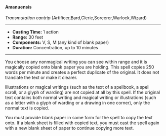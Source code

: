 #### Amanuensis
*Transmutation cantrip* (Artificer,Bard,Cleric,Sorcerer,Warlock,Wizard)
___
- **Casting Time:** 1 action
- **Range:** 30 feet
- **Components:** V, S, M (any kind of blank paper)
- **Duration:** Concentration, up to 10 minutes
---
You choose any nonmagical writing you can see within range and it is magically copied onto blank paper you are holding. This spell copies 250 words per minute and creates a perfect duplicate of the original. It does not translate the text or make it clearer.

Illustrations or magical writings (such as the text of a spellbook, a spell scroll, or a glyph of warding) are not copied at all by this spell. If the original text contains both normal writing and magical writing or illustrations (such as a letter with a glyph of warding or a drawing in one corner), only the normal text is copied.

You must provide blank paper in some form for the spell to copy the text onto. If a blank sheet is filled with copied text, you must cast the spell again with a new blank sheet of paper to continue copying more text.
